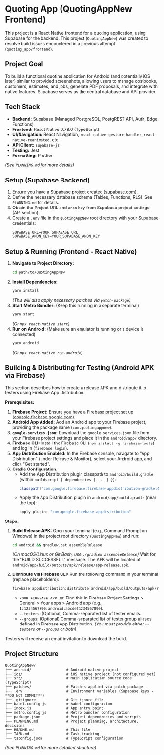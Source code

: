 # Quoting App (QuotingAppNew Frontend)

This project is a React Native frontend for a quoting application, using Supabase for the backend. This project (`QuotingAppNew`) was created to resolve build issues encountered in a previous attempt (`quoting_app/frontend`).

## Project Goal

To build a functional quoting application for Android (and potentially iOS later) similar to provided screenshots, allowing users to manage costbooks, customers, estimates, and jobs, generate PDF proposals, and integrate with native features. Supabase serves as the central database and API provider.

## Tech Stack

*   **Backend:** Supabase (Managed PostgreSQL, PostgREST API, Auth, Edge Functions)
*   **Frontend:** React Native 0.78.0 (TypeScript)
*   **UI/Navigation:** React Navigation, `react-native-gesture-handler`, `react-native-reanimated`, etc.
*   **API Client:** `supabase-js`
*   **Testing:** Jest
*   **Formatting:** Prettier

*(See `PLANNING.md` for more details)*

## Setup (Supabase Backend)

1.  Ensure you have a Supabase project created ([supabase.com](https://supabase.com)).
2.  Define the necessary database schema (Tables, Functions, RLS). See `PLANNING.md` for details.
3.  Obtain the Project URL and `anon` key from Supabase project settings (API section).
4.  Create a `.env` file in the `QuotingAppNew` root directory with your Supabase credentials:
    ```
    SUPABASE_URL=YOUR_SUPABASE_URL
    SUPABASE_ANON_KEY=YOUR_SUPABASE_ANON_KEY
    ```

## Setup & Running (Frontend - React Native)

1.  **Navigate to Project Directory:**
    ```sh
    cd path/to/QuotingAppNew
    ```
2.  **Install Dependencies:**
    ```sh
    yarn install
    ```
    *(This will also apply necessary patches via `patch-package`)*
3.  **Start Metro Bundler:** (Keep this running in a separate terminal)
    ```sh
    yarn start
    ```
    *(Or `npx react-native start`)*
4.  **Run on Android:** (Make sure an emulator is running or a device is connected)
    ```sh
    yarn android
    ```
    *(Or `npx react-native run-android`)*

## Building & Distributing for Testing (Android APK via Firebase)

This section describes how to create a release APK and distribute it to testers using Firebase App Distribution.

**Prerequisites:**

1.  **Firebase Project:** Ensure you have a Firebase project set up ([console.firebase.google.com](https://console.firebase.google.com/)).
2.  **Android App Added:** Add an Android app to your Firebase project, providing the package name (`com.quotingappnew`).
3.  **`google-services.json`:** Download the `google-services.json` file from your Firebase project settings and place it in the `android/app/` directory.
4.  **Firebase CLI:** Install the Firebase CLI (`npm install -g firebase-tools`) and log in (`firebase login`).
5.  **App Distribution Enabled:** In the Firebase console, navigate to "App Distribution" (under Release & Monitor), select your Android app, and click "Get started".
6.  **Gradle Configuration:**
    *   Add the App Distribution plugin classpath to `android/build.gradle` (within `buildscript { dependencies { ... } }`):
        ```gradle
        classpath("com.google.firebase:firebase-appdistribution-gradle:4.2.0")
        ```
    *   Apply the App Distribution plugin in `android/app/build.gradle` (near the top):
        ```gradle
        apply plugin: "com.google.firebase.appdistribution"
        ```

**Steps:**

1.  **Build Release APK:** Open your terminal (e.g., Command Prompt on Windows) in the project root directory (`QuotingAppNew`) and run:
    ```bash
    cd android && gradlew.bat assembleRelease
    ```
    *(On macOS/Linux or Git Bash, use `./gradlew assembleRelease`)*
    Wait for the "BUILD SUCCESSFUL" message. The APK will be located at `android/app/build/outputs/apk/release/app-release.apk`.

2.  **Distribute via Firebase CLI:** Run the following command in your terminal (replace placeholders):
    ```bash
    firebase appdistribution:distribute android/app/build/outputs/apk/release/app-release.apk --app YOUR_FIREBASE_APP_ID --testers "tester1@example.com,tester2@example.com" --groups "your-tester-group-alias"
    ```
    *   `YOUR_FIREBASE_APP_ID`: Find this in Firebase Project Settings > General > Your apps > Android app (e.g., `1:1234567890:android:abcdef1234567890`).
    *   `--testers`: (Optional) Comma-separated list of tester emails.
    *   `--groups`: (Optional) Comma-separated list of tester group aliases defined in Firebase App Distribution.
    *(You must provide either `--testers` or `--groups` or both)*

Testers will receive an email invitation to download the build.

## Project Structure

```
QuotingAppNew/
├── android/                # Android native project
├── ios/                    # iOS native project (not configured yet)
├── src/                    # Main application source code (TypeScript)
├── patches/                # Patches applied via patch-package
├── .env                    # Environment variables (Supabase keys - **DO NOT COMMIT**)
├── .gitignore              # Git ignore file
├── babel.config.js         # Babel configuration
├── index.js                # App entry point
├── metro.config.js         # Metro bundler configuration
├── package.json            # Project dependencies and scripts
├── PLANNING.md             # Project planning, architecture, decisions
├── README.md               # This file
├── TASK.md                 # Task tracking
└── tsconfig.json           # TypeScript configuration
```

*(See `PLANNING.md` for more detailed structure)*
